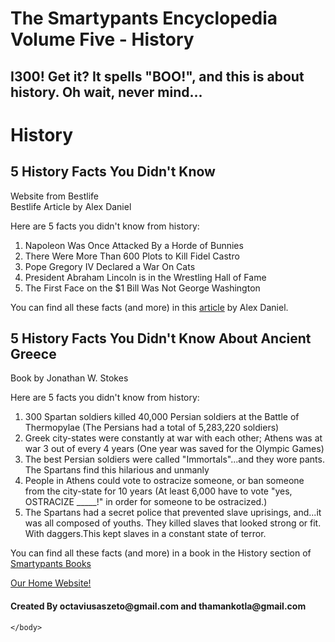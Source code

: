 # The Smartypants Encyclopedia Volume Five - History
## I300! Get it? It spells "BOO!", and this is about history. Oh wait, never mind...
<html>
    <head>
        <meta charset="utf-8">
        <title>The Smartypants Encyclopedia Volume Five - History</title>
    </head>
    <body>
      <h1>History</h1>
      <h2>5 History Facts You Didn't Know</h2>
      <p>Website from Bestlife<br>Bestlife Article by Alex Daniel</p>
      <p>Here are 5 facts you didn't know from history:</p>
      <ol>
        <li>Napoleon Was Once Attacked By a Horde of Bunnies</li>
        <li>There Were More Than 600 Plots to Kill Fidel Castro</li>
        <li>Pope Gregory IV Declared a War On Cats</li>
        <li>President Abraham Lincoln is in the Wrestling Hall of Fame</li>
        <li>The First Face on the $1 Bill Was Not George Washington</li>
      </ol>
      <p>You can find all these facts (and more) in this <a href="https://bestlifeonline.com/historical-facts/?nab=0&utm_referrer=https%3A%2F%2Fwww.google.com%2F">article</a> by Alex Daniel.</p>
        <h2>5 History Facts You Didn't Know About Ancient Greece</h2>
      <p>Book by Jonathan W. Stokes</p>
      <p>Here are 5 facts you didn't know from history:</p>
      <ol>
        <li>300 Spartan soldiers killed 40,000 Persian soldiers at the Battle of Thermopylae (The Persians had a total of 5,283,220 soldiers)</li>
        <li>Greek city-states were constantly at war with each other; Athens was at war 3 out of every 4 years (One year was saved for the Olympic Games)</li>
        <li>The best Persian soldiers were called "Immortals"...and they wore pants. The Spartans find this hilarious and unmanly</li>
        <li>People in Athens could vote to ostracize someone, or ban someone from the city-state for 10 years (At least 6,000 have to vote "yes, OSTRACIZE _____!" in order for someone to be ostracized.)</li>
        <li>The Spartans had a secret police that prevented slave uprisings, and...it was all composed of youths. They killed slaves that looked strong or fit. With daggers.This kept slaves in a constant state of terror.</li>
      </ol>
      <p>You can find all these facts (and more) in a book in the History section of <a href="https://octaviustheking.github.io/Smartypants-Books/">Smartypants Books</a></p>
<a href="https://octaviustheking.github.io/The-Smartypants-co.-Home-Website/">Our Home Website!</a> 
        <h4>Created By octaviusaszeto@gmail.com and thamankotla@gmail.com</h4>

    </body>
</html>
